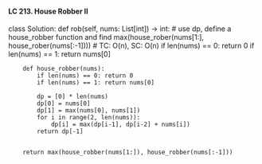 #### LC 213. House Robber II
class Solution:
    def rob(self, nums: List[int]) -> int:
        # use dp, define a house_robber function and find max(house_rober(nums[1:], house_rober(nums[:-1])))
        # TC: O(n), SC: O(n)
        if len(nums) == 0: return 0
        if len(nums) == 1: return nums[0]

        def house_robber(nums):
            if len(nums) == 0: return 0
            if len(nums) == 1: return nums[0]

            dp = [0] * len(nums)
            dp[0] = nums[0]
            dp[1] = max(nums[0], nums[1])
            for i in range(2, len(nums)):
                dp[i] = max(dp[i-1], dp[i-2] + nums[i])
            return dp[-1]


        return max(house_robber(nums[1:]), house_robber(nums[:-1]))